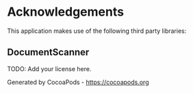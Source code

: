 # Acknowledgements
This application makes use of the following third party libraries:

## DocumentScanner

TODO: Add your license here.

Generated by CocoaPods - https://cocoapods.org
